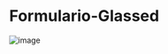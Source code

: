 # Formulario-Glassed
![image](https://user-images.githubusercontent.com/76132974/151086225-b06a87fa-62b4-4dc1-9f14-ff9db309f3e5.png)
